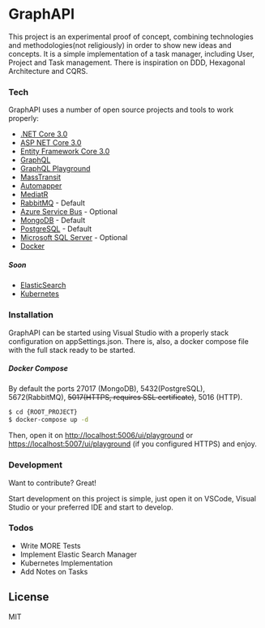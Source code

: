# GraphAPI

This project is an experimental proof of concept, combining technologies and methodologies(not religiously) in order to show new ideas and concepts.
It is a simple implementation of a task manager, including User, Project and Task management.
There is inspiration on DDD, Hexagonal Architecture and CQRS.

### Tech

GraphAPI uses a number of open source projects and tools to work properly:

* [.NET Core 3.0]()
* [ASP NET Core 3.0]() 
* [Entity Framework Core 3.0]() 
* [GraphQL](https://github.com/graphql-dotnet) 
* [GraphQL Playground](https://github.com/graphql-dotnet/server) 
* [MassTransit](https://github.com/MassTransit/MassTransit) 
* [Automapper](https://github.com/AutoMapper/AutoMapper)
* [MediatR](https://github.com/jbogard/MediatR)
* [RabbitMQ]() - Default
* [Azure Service Bus]() - Optional
* [MongoDB]() - Default
* [PostgreSQL]() - Default
* [Microsoft SQL Server]() - Optional
* [Docker]()

 
##### Soon
* [ElasticSearch]() 
* [Kubernetes]() 

### Installation

GraphAPI can be started using Visual Studio with a properly stack configuration on appSettings.json.
There is, also, a docker compose file with the full stack ready to be started.

##### Docker Compose
By default the ports 27017 (MongoDB), 5432(PostgreSQL), 5672(RabbitMQ), <del>5017(HTTPS, requires SSL certificate)</del>, 5016 (HTTP).

```sh
$ cd {ROOT_PROJECT}
$ docker-compose up -d
```

Then, open it on <http://localhost:5006/ui/playground> or <https://localhost:5007/ui/playground> (if you configured HTTPS) and enjoy.

### Development

Want to contribute? Great!

Start development on this project is simple, just open it on VSCode, Visual Studio or your preferred IDE and start to develop. 

### Todos

 - Write MORE Tests
 - Implement Elastic Search Manager
 - Kubernetes Implementation
 - Add Notes on Tasks

License
----

MIT